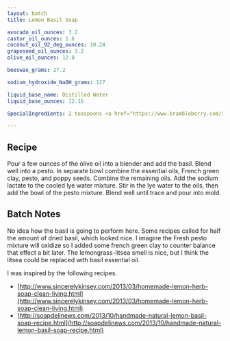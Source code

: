 ```yaml
---
layout: batch
title: Lemon Basil Soap

avocado_oil_ounces: 3.2
castor_oil_ounces: 1.6
coconut_oil_92_deg_ounces: 10.24
grapeseed_oil_ounces: 3.2
olive_oil_ounces: 12.8

beeswax_grams: 27.2

sodium_hydroxide_NaOH_grams: 127

liquid_base_name: Distilled Water
liquid_base_ounces: 12.16

SpecialIngredients: 2 teaspoons <a href="https://www.brambleberry.com/Sodium-Lactate-P5127.aspx">sodium lactate</a>, 1 oz. fresh Genovese basil, 2 tablespoons <a href="http://amzn.to/1mO8E4M">french green clay</a>, 4 teaspoons poppy seeds, &frac12; oz. <a href="http://amzn.to/296XzIV">lemongrass essential oil</a>, and &frac12; oz. <a href="https://www.brambleberry.com/litsea-essential-oil-p3824.aspx">litsea essential oil</a>.

---
```


## Recipe
Pour a few ounces of the olive oil into a blender and add the basil. Blend well into a pesto. In separate bowl combine the essential oils, French green clay, pesto, and poppy seeds. Combine the remaining oils. Add the sodium lactate to the cooled lye water mixture.  Stir in the lye water to the oils, then add the bowl of the pesto mixture. Blend well until trace and pour into mold.

## Batch Notes
No idea how the basil is going to perform here. Some recipes called for half the amount of dried basil, which looked nice. I imagine the Fresh pesto mixture will oxidize so I added some french green clay to counter balance that effect a bit later. The lemongrass-litsea smell is nice, but I think the litsea could be replaced with basil essential oil.

I was inspired by the following recipes.

- [http://www.sincerelykinsey.com/2013/03/homemade-lemon-herb-soap-clean-living.html](http://www.sincerelykinsey.com/2013/03/homemade-lemon-herb-soap-clean-living.html)
- [http://soapdelinews.com/2013/10/handmade-natural-lemon-basil-soap-recipe.html](http://soapdelinews.com/2013/10/handmade-natural-lemon-basil-soap-recipe.html)